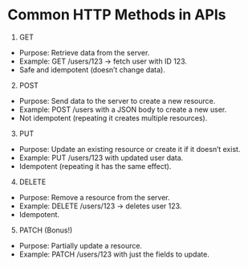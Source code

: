 # Common HTTP Methods in APIs

1. GET
- Purpose: Retrieve data from the server.
- Example: GET /users/123 → fetch user with ID 123.
- Safe and idempotent (doesn’t change data).

2. POST
- Purpose: Send data to the server to create a new resource.
- Example: POST /users with a JSON body to create a new user.
- Not idempotent (repeating it creates multiple resources).

3. PUT
- Purpose: Update an existing resource or create it if it doesn’t exist.
- Example: PUT /users/123 with updated user data.
- Idempotent (repeating it has the same effect).

4. DELETE
- Purpose: Remove a resource from the server.
- Example: DELETE /users/123 → deletes user 123.
- Idempotent.

5. PATCH (Bonus!)
- Purpose: Partially update a resource.
- Example: PATCH /users/123 with just the fields to update.
